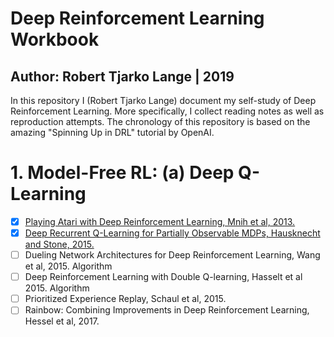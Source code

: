 # Deep Reinforcement Learning Workbook
## Author: Robert Tjarko Lange | 2019

In this repository I (Robert Tjarko Lange) document my self-study of Deep Reinforcement Learning. More specifically, I collect reading notes as well as reproduction attempts. The chronology of this repository is based on the amazing "Spinning Up in DRL" tutorial by OpenAI.

# 1. Model-Free RL: (a) Deep Q-Learning

* [x] [Playing Atari with Deep Reinforcement Learning, Mnih et al, 2013.](01_Deep_Q_Learning/01_2013_Mnih.md)
* [x] [Deep Recurrent Q-Learning for Partially Observable MDPs, Hausknecht and Stone, 2015.](01_Deep_Q_Learning/02_2015_Hausknecht.md)
* [ ] Dueling Network Architectures for Deep Reinforcement Learning, Wang et al, 2015. Algorithm
* [ ] Deep Reinforcement Learning with Double Q-learning, Hasselt et al 2015. Algorithm
* [ ] Prioritized Experience Replay, Schaul et al, 2015.
* [ ] Rainbow: Combining Improvements in Deep Reinforcement Learning, Hessel et al, 2017.

